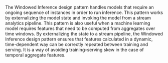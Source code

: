 The Windowed Inference design pattern handles models that require an ongoing sequence of instances in order to run inference. This pattern works by externalizing the model state and invoking the model from a stream analytics pipeline. This pattern is also useful when a machine learning model requires features that need to be computed from aggregates over time windows. By externalizing the state to a stream pipeline, the Windowed Inference design pattern ensures that features calculated in a dynamic, time-dependent way can be correctly repeated between training and serving. It is a way of avoiding training–serving skew in the case of temporal aggregate features. 

